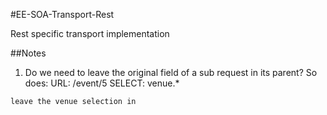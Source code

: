 #EE-SOA-Transport-Rest

Rest specific transport implementation

##Notes
  1. Do we need to leave the original field of a sub request in its parent? So does:
    URL: /event/5
    SELECT: venue.*

    leave the venue selection in